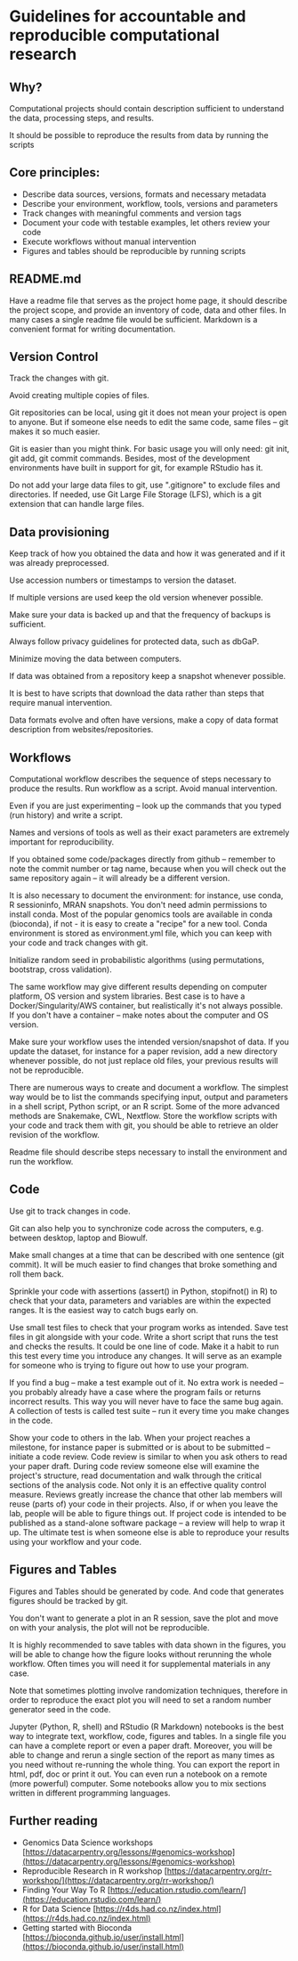# Guidelines for accountable and reproducible computational research

## Why?

Computational projects should contain description sufficient to understand the data, processing steps, and results.

It should be possible to reproduce the results from data by running the scripts

## Core principles:

- Describe data sources, versions, formats and necessary metadata
- Describe your environment, workflow, tools, versions and parameters
- Track changes with meaningful comments and version tags
- Document your code with testable examples, let others review your code
- Execute workflows without manual intervention
- Figures and tables should be reproducible by running scripts

## README.md

Have a readme file that serves as the project home page, it should describe the project scope,  and provide an inventory of code, data and other files. In many cases a single readme file would be sufficient. Markdown is a convenient format for writing documentation.

## Version Control

Track the changes with git.

Avoid creating multiple copies of files.

Git repositories can be local, using git it does not mean your project is open to anyone. But if someone else needs to edit the same code, same files – git makes it so much easier.

Git is easier than you might think. For basic usage you will only need:  git init, git add, git commit commands. Besides, most of the development environments have built in support for git, for example RStudio has it.

Do not add your large data files to git, use &quot;.gitignore&quot; to exclude files and directories. If needed, use Git Large File Storage (LFS), which is a git extension that can handle large files.

## Data provisioning

Keep track of how you obtained the data and how it was generated and if it was already preprocessed.

Use accession numbers or timestamps to version the dataset.

If multiple versions are used keep the old version whenever possible.

Make sure your data is backed up and that the frequency of backups is sufficient.

Always follow privacy guidelines for protected data, such as dbGaP.

Minimize moving the data between computers.

If data was obtained from a repository keep a snapshot whenever possible.

It is best to have scripts that download the data rather than steps that require manual intervention.

Data formats evolve and often have versions, make a copy of data format description from websites/repositories.

## Workflows

Computational workflow describes the sequence of steps necessary to produce the results. Run workflow as a script. Avoid manual intervention.

Even if you are just experimenting – look up the commands that you typed (run history) and write a script.

Names and versions of tools as well as their exact parameters are extremely important for reproducibility.

If you obtained some code/packages directly from github – remember to note the commit number or tag name, because when you will check out the same repository again – it will already be a different version.

It is also necessary to document the environment: for instance, use conda, R sessioninfo, MRAN snapshots. You don&#39;t need admin permissions to install conda. Most of the popular genomics tools are available in conda (bioconda), if not - it is easy to create a &quot;recipe&quot; for a new tool. Conda environment is stored as environment.yml file, which you can keep with your code and track changes with git.

Initialize random seed in probabilistic algorithms (using permutations, bootstrap, cross validation).

The same workflow may give different results depending on computer platform, OS version and system libraries. Best case is to have a Docker/Singularity/AWS container, but realistically it&#39;s not always possible. If you don&#39;t have a container – make notes about the computer and OS version.

Make sure your workflow uses the intended version/snapshot of data. If you update the dataset, for instance for a paper revision, add a new directory whenever possible, do not just replace old files, your previous results will not be reproducible.

There are numerous ways to create and document a workflow. The simplest way would be to list the commands specifying input, output and parameters in a shell script, Python script, or an R script. Some of the more advanced methods are Snakemake, CWL, Nextflow. Store the workflow scripts with your code and track them with git, you should be able to retrieve an older revision of the workflow.

Readme file should describe steps necessary to install the environment and run the workflow.

## Code

Use git to track changes in code.

Git can also help you to synchronize code across the computers, e.g. between desktop, laptop and Biowulf.

Make small changes at a time that can be described with one sentence (git commit). It will be much easier to find changes that broke something and roll them back.

Sprinkle your code with assertions (assert() in Python, stopifnot() in R) to check that your data, parameters and variables are within the expected ranges. It is the easiest way to catch bugs early on.

Use small test files to check that your program works as intended. Save test files in git alongside with your code. Write a short script that runs the test and checks the results. It could be one line of code. Make it a habit to run this test every time you introduce any changes. It will serve as an example for someone who is trying to figure out how to use your program.

If you find a bug – make a test example out of it. No extra work is needed – you probably already have a case where the program fails or returns incorrect results. This way you will never have to face the same bug again. A collection of tests is called test suite – run it every time you make changes in the code.

Show your code to others in the lab. When your project reaches a milestone, for instance paper is submitted or is about to be submitted – initiate a code review. Code review is similar to when you ask others to read your paper draft. During code review someone else will examine the project&#39;s structure, read documentation and walk through the critical sections of the analysis code. Not only it is an effective quality control measure. Reviews greatly increase the chance that other lab members will reuse (parts of) your code in their projects. Also, if or when you leave the lab, people will be able to figure things out. If project code is intended to be published as a stand-alone software package – a review will help to wrap it up. The ultimate test is when someone else is able to reproduce your results using your workflow and your code.

## Figures and Tables

Figures and Tables should be generated by code. And code that generates figures should be tracked by git.

You don&#39;t want to generate a plot in an R session, save the plot and move on with your analysis, the plot will not be reproducible.

It is highly recommended to save tables with data shown in the figures, you will be able to change how the figure looks without rerunning the whole workflow. Often times you will need it for supplemental materials in any case.

Note that sometimes plotting involve randomization techniques, therefore in order to reproduce the exact plot you will need to set a random number generator seed in the code.

Jupyter (Python, R, shell) and RStudio (R Markdown) notebooks is the best way to integrate text, workflow, code, figures and tables. In a single file you can have a complete report or even a paper draft. Moreover, you will be able to change and rerun a single section of the report as many times as you need without re-running the whole thing. You can export the report in html, pdf, doc or print it out. You can even run a notebook on a remote (more powerful) computer. Some notebooks allow you to mix sections written in different programming languages.

## Further reading

- Genomics Data Science workshops [https://datacarpentry.org/lessons/#genomics-workshop](https://datacarpentry.org/lessons/#genomics-workshop)
- Reproducible Research in R workshop [https://datacarpentry.org/rr-workshop/](https://datacarpentry.org/rr-workshop/)
- Finding Your Way To R [https://education.rstudio.com/learn/](https://education.rstudio.com/learn/)
- R for Data Science [https://r4ds.had.co.nz/index.html](https://r4ds.had.co.nz/index.html)
- Getting started with Bioconda [https://bioconda.github.io/user/install.html](https://bioconda.github.io/user/install.html)
